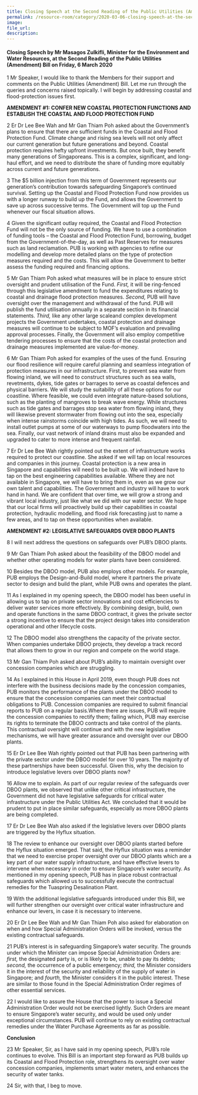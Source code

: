 ```yaml
---  
title: Closing Speech at the Second Reading of the Public Utilities (Amendment) Bill - Masagos Zulkifli  
permalink: /resource-room/category/2020-03-06-closing-speech-at-the-second-reading-of-the-public-utilities-amendment-bill/  
image:  
file_url:  
description:  
---  
```


#### Closing Speech by Mr Masagos Zulkifli, Minister for the Environment and Water Resources, at the Second Reading of the Public Utilities (Amendment) Bill on Friday, 6 March 2020  

1 Mr Speaker, I would like to thank the Members for their support and comments on the Public Utilities (Amendment) Bill.  Let me run through the queries and concerns raised topically.  I will begin by addressing coastal and flood-protection issues first.  

**AMENDMENT #1: CONFER NEW COASTAL PROTECTION FUNCTIONS AND ESTABLISH THE COASTAL AND FLOOD PROTECTION FUND**  

2 Er Dr Lee Bee Wah and Mr Gan Thiam Poh asked about the Government’s plans to ensure that there are sufficient funds in the Coastal and Flood Protection Fund.  Climate change and rising sea levels will not only affect our current generation but future generations and beyond.  Coastal protection requires hefty upfront investments. But once built, they benefit many generations of Singaporeans. This is a complex, significant, and long-haul effort, and we need to distribute the share of funding more equitably across current and future generations.  

3 The $5 billion injection from this term of Government represents our generation’s contribution towards safeguarding Singapore’s continued survival.  Setting up the Coastal and Flood Protection Fund now provides us with a longer runway to build up the Fund, and allows the Government to save up across successive terms. The Government will top up the Fund whenever our fiscal situation allows.  

4 Given the significant outlay required, the Coastal and Flood Protection Fund will not be the only source of funding.  We have to use a combination of funding tools – the Coastal and Flood Protection Fund, borrowing, budget from the Government-of-the-day, as well as Past Reserves for measures such as land reclamation.  PUB is working with agencies to refine our modelling and develop more detailed plans on the type of protection measures required and the costs. This will allow the Government to better assess the funding required and financing options.  

5 Mr Gan Thiam Poh asked what measures will be in place to ensure strict oversight and prudent utilisation of the Fund. *First,* it will be ring-fenced through this legislative amendment to fund the expenditures relating to coastal and drainage flood protection measures. *Second,* PUB will have oversight over the management and withdrawal of the fund. PUB will publish the fund utilisation annually in a separate section in its financial statements. *Third,* like any other large scaleand complex development projects the Government undertakes, coastal protection and drainage measures will continue to be subject to MOF’s evaluation and prevailing approval processes. Finally, the Government will also employ competitive tendering processes to ensure that the costs of the coastal protection and drainage measures implemented are value-for-money.  

6 Mr Gan Thiam Poh asked for examples of the uses of the fund. Ensuring our flood resilience will require careful planning and seamless integration of protection measures in our infrastructure. First, to prevent sea water from flowing inland, we will need to construct structures such as sea walls, revetments, dykes, tide gates or barrages to serve as coastal defences and physical barriers.  We will study the suitability of all these options for our coastline. Where feasible, we could even integrate nature-based solutions, such as the planting of mangroves to break wave energy.  While structures such as tide gates and barrages stop sea water from flowing inland, they will likewise prevent stormwater from flowing out into the sea, especially when intense rainstorms coincide with high tides. As such, we will need to install outlet pumps at some of our waterways to pump floodwaters into the sea.  Finally, our vast network of inland drains must also be expanded and upgraded to cater to more intense and frequent rainfall.  

7 Er Dr Lee Bee Wah rightly pointed out the extent of infrastructure works required to protect our coastline.  She asked if we will tap on local resources and companies in this journey.  Coastal protection is a new area in Singapore and capabilities will need to be built up.  We will indeed have to tap on the best engineering capabilities available.  Where they are not available in Singapore, we will have to bring them in, even as we grow our own talent and capabilities. The Government and industry will have to work hand in hand. We are confident that over time, we will grow a strong and vibrant local industry, just like what we did with our water sector. We hope that our local firms will proactively build up their capabilities in coastal protection, hydraulic modelling, and flood risk forecasting just to name a few areas, and to tap on these opportunities when available.  

**AMENDMENT #2: LEGISLATIVE SAFEGUARDS OVER DBOO PLANTS**  

8 I will next address the questions on safeguards over PUB’s DBOO plants.  

9 Mr Gan Thiam Poh asked about the feasibility of the DBOO model and whether other operating models for water plants have been considered.  

10 Besides the DBOO model, PUB also employs other models. For example, PUB employs the Design-and-Build model, where it partners the private sector to design and build the plant, while PUB owns and operates the plant.  

11 As I explained in my opening speech, the DBOO model has been useful in allowing us to tap on private sector innovations and cost efficiencies to deliver water services more effectively. By combining design, build, own and operate functions in the same DBOO contract, it gives the private sector a strong incentive to ensure that the project design takes into consideration operational and other lifecycle costs.  

12 The DBOO model also strengthens the capacity of the private sector. When companies undertake DBOO projects, they develop a track record that allows them to grow in our region and compete on the world stage.  

13 Mr Gan Thiam Poh asked about PUB’s ability to maintain oversight over concession companies which are struggling.  

14 As I explained in this House in April 2019, even though PUB does not interfere with the business decisions made by the concession companies, PUB monitors the performance of the plants under the DBOO model to ensure that the concession companies can meet their contractual obligations to PUB. Concession companies are required to submit financial reports to PUB on a regular basis.Where there are issues, PUB will require the concession companies to rectify them; failing which, PUB may exercise its rights to terminate the DBOO contracts and take control of the plants. This contractual oversight will continue and with the new legislative mechanisms, we will have greater assurance and oversight over our DBOO plants.  

15 Er Dr Lee Bee Wah rightly pointed out that PUB has been partnering with the private sector under the DBOO model for over 10 years.  The majority of these partnerships have been successful. Given this, why the decision to introduce legislative levers over DBOO plants now?  

16 Allow me to explain. As part of our regular review of the safeguards over DBOO plants, we observed that unlike other critical infrastructure, the Government did not have legislative safeguards for critical water infrastructure under the Public Utilities Act. We concluded that it would be prudent to put in place similar safeguards, especially as more DBOO plants are being completed.  

17 Er Dr Lee Bee Wah also asked if the legislative levers over DBOO plants are triggered by the Hyflux situation.  

18 The review to enhance our oversight over DBOO plants started before the Hyflux situation emerged. That said, the Hyflux situation was a reminder that we need to exercise proper oversight over our DBOO plants which are a key part of our water supply infrastructure, and have effective levers to intervene when necessary in order to ensure Singapore’s water security. As mentioned in my opening speech, PUB has in place robust contractual safeguards which allowed us to successfully execute the contractual remedies for the Tuaspring Desalination Plant.  

19 With the additional legislative safeguards introduced under this Bill, we will further strengthen our oversight over critical water infrastructure and enhance our levers, in case it is necessary to intervene.  

20 Er Dr Lee Bee Wah and Mr Gan Thiam Poh also asked for elaboration on when and how Special Administration Orders will be invoked, versus the existing contractual safeguards.  

21 PUB’s interest is in safeguarding Singapore’s water security.  The grounds under which the Minister can impose Special Administration Orders are: *first,* the designated party is, or is likely to be, unable to pay its debts; *second,* the occurrence of a public emergency; *third,* the Minister considers it in the interest of the security and reliability of the supply of water in Singapore; and *fourth,* the Minister considers it in the public interest. These are similar to those found in the Special Administration Order regimes of other essential services.  

22 I would like to assure the House that the power to issue a Special Administration Order would not be exercised lightly. Such Orders are meant to ensure Singapore’s water security, and would be used only under exceptional circumstances.  PUB will continue to rely on existing contractual remedies under the Water Purchase Agreements as far as possible.  

**Conclusion**  

23 Mr Speaker, Sir, as I have said in my opening speech, PUB’s role continues to evolve.  This Bill is an important step forward as PUB builds up its Coastal and Flood Protection role, strengthens its oversight over water concession companies, implements smart water meters, and enhances the security of water tanks.  

24 Sir, with that, I beg to move.  
